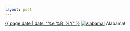 ```yaml
---
layout: post
---
```


<p>
  <time><a href="/403">{{ page.date | date: "%e %B, %Y" }}</a></time>
  <a href="/403"><img src="{{ site.assets_url }}/403-612.jpg" srcset="{{ site.assets_url }}/403-1224.jpg 1224w, {{ site.assets_url }}/403-918.jpg 918w, {{ site.assets_url }}/403-612.jpg 612w, {{ site.assets_url }}/403-306.jpg 306w" sizes="(min-width: 700px) 50vw, calc(100vw - 2rem)" alt="Alabama!" /></a>
  <span>Alabama!</span>
</p>
